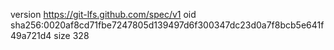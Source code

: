 version https://git-lfs.github.com/spec/v1
oid sha256:0020af8cd71fbe7247805d139497d6f300347dc23d0a7f8bcb5e641f49a721d4
size 328

